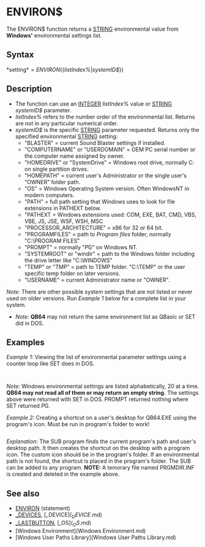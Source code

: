 # ENVIRON$

The ENVIRON$ function returns a [STRING](STRING.md) environmental value from **Windows'** environmental settings list.

  

## Syntax

*setting$* = ENVIRON$({*listIndex%*|*systemID$*})
  

## Description

* The function can use an [INTEGER](INTEGER.md) *listIndex%* value or [STRING](STRING.md) *systemID$* parameter.
* *listIndex%* refers to the number order of the environmental list. Returns are not in any particular numerical order.
* *systemID$* is the specific [STRING](STRING.md) parameter requested. Returns only the specified environmental [STRING](STRING.md) setting:
	+ "BLASTER" = current Sound Blaster settings if installed.
	+ "COMPUTERNAME" or "USERDOMAIN" = OEM PC serial number or the computer name assigned by owner.
	+ "HOMEDRIVE" or "SystemDrive" = Windows root drive, normally C: on single partition drives.
	+ "HOMEPATH" = current user's Administrator or the single user's "OWNER" folder path.
	+ "OS" = Windows Operating System version. Often WindowsNT in modern computers.
	+ "PATH" = full path setting that Windows uses to look for file extensions in PATHEXT below.
	+ "PATHEXT = Windows extensions used: COM, EXE, BAT, CMD, VBS, VBE, JS, JSE, WSF, WSH, MSC
	+ "PROCESSOR_ARCHITECTURE" = x86 for 32 or 64 bit.
	+ "PROGRAMFILES" = path to *Program files* folder, normally "C:\PROGRAM FILES"
	+ "PROMPT" = normally "$P$G" on Windows NT.
	+ "SYSTEMROOT" or "windir" = path to the Windows folder including the drive letter like "C:\WINDOWS"
	+ "TEMP" or "TMP" = path to TEMP folder. "C:\TEMP" or the user specific temp folder on later versions.
	+ "USERNAME" = current Administrator name or "OWNER".

*Note:* There are other possible system settings that are not listed or never used on older versions. Run *Example 1* below for a complete list in your system.
* *Note:* **QB64** may not return the same environment list as QBasic or SET did in DOS.

  

## Examples

*Example 1:* Viewing the list of environmental parameter settings using a counter loop like SET does in DOS.

``` [DO](DO.md)   i = i + 1   setting$ = ENVIRON$(i) ' get a setting from the list   [PRINT](PRINT.md) setting$   [IF](IF.md) i [MOD](MOD.md) 20 = 0 [THEN](THEN.md) [PRINT](PRINT.md) "Press a key": [SLEEP](SLEEP.md): [CLS](CLS.md) [LOOP](LOOP.md) [UNTIL](UNTIL.md) setting$ = ""  
```

``` ALLUSERSPROFILE=C:\ProgramData COMPUTERNAME=TED-LAPTOP ComSpec=C:\WINDOWS\system32\cmd.exe HOMEDRIVE=C: HOMEPATH=\Users\Ted LOCALAPPDATA=C:\Users\Ted\AppData\Local OS=Windows_NT Path=C:\PROGRAMDATA\ORACLE\JAVA\JAVAPATH;C:\WINDOWS\SYSTEM32;C:\WINDOWS; C:\WINDOWS\SYSTEM32\WBEM;C:\WINDOWS\SYSTEM32\WINDOWSPOWERSHELL\V1.0\;C:\ WINDOWS\system32;C:\WINDOWS;C:\WINDOWS\System32\Wbem;C:\WINDOWS\System32 \WindowsPowerShell\v1.0\ PATHEXT=.COM;.EXE;.BAT;.CMD;.VBS;.VBE;.JS;.JSE;.WSF;.WSH;.MSC PROCESSOR_ARCHITECTURE=x86 PROCESSOR_IDENTIFIER=x86 Family 6 Model 14 Stepping 8, GenuineIntel ProgramFiles=C:\Program Files PROMPT=$P$G PSModulePath=C:\WINDOWS\system32\WindowsPowerShell\v1.0\Modules\ SystemRoot=C:\WINDOWS TEMP=C:\Users\TED\AppData\Local\Temp TMP=C:\Users\TED\AppData\Local\Temp USERDOMAIN=TED-LAPTOP USERNAME=Ted USERPROFILE=C:\Users\Ted  
```

*Note:* Windows environmental settings are listed alphabetically, 20 at a time. **QB64 may not read all of them or may return an empty string.** The settings above were returned with SET in DOS. PROMPT returned nothing where SET returned $P$G.
  

*Example 2:* Creating a shortcut on a user's desktop for QB64.EXE using the program's icon. Must be run in program's folder to work!

``` '=== Enter the EXE file and ICON or BMP image for the shortcut.  Program$ = "QB64.EXE"  '<<<<<<<<<< Enter the **exact** program name for shortcut ICON$ = "QB64ICON.BMP" '<<<<<<<<<< Enter icon or bitmap to use from program's folder  DeskTopShortcut Program$, ICON$  [END](END.md)             '====== END DEMO CODE ======  [SUB](SUB.md) DeskTopShortcut (Program$, ICON$) f = [FREEFILE](FREEFILE.md) [SHELL](SHELL.md) [_HIDE](_HIDE.md) "CD > PRGMDIR.INF"  'get the current program path [OPEN](OPEN.md) "PRGMDIR.INF" [FOR](FOR.md) "FOR (file statement)") [INPUT](INPUT.md) "INPUT (file mode)") [AS](AS.md) #f [LINE INPUT](LINE INPUT.md) "LINE INPUT (file statement)") #f, PATH$ [CLOSE](CLOSE.md) #f [KILL](KILL.md) "PRGMDIR.INF" PATH$ = PATH$ + "\": FILE$ = PATH + Program$ PRINT PATH$                         'DEMO print A$ = ENVIRON$("HOMEDRIVE")          '=== Get Current User setting from Environment. B$ = ENVIRON$("HOMEPATH") C$ = A$ + B$                        'shortcut to user's desktop if found  [IF](IF.md) C$ = "" [THEN](THEN.md) C$ = ENVIRON$("ALLUSERSPROFILE") 'try desktop for all users PRINT C$                            'DEMO print URLFILE$ = [MID$](MID$.md) "MID$ (function)")(Program$, 1, [INSTR](INSTR.md)(Program$, ".")) + "URL" 'change EXE to URL  [IF](IF.md) C$ > "" [THEN](THEN.md)      SHORTCUT$ = C$ + "\Desktop\" + URLFILE$ 'create filename for the desktop [ELSE](ELSE.md) SHORTCUT$ = PATH$ + URLFILE$   'if all else fails put in program folder [END IF](END IF.md) PRINT SHORTCUT                      'DEMO print [OPEN](OPEN.md) SHORTCUT$ [FOR](FOR.md) "FOR (file statement)") [APPEND](APPEND.md) [AS](AS.md) #f [IF](IF.md) [LOF](LOF.md)(f) [THEN](THEN.md) [CLOSE](CLOSE.md) #f: [EXIT SUB](EXIT SUB.md)   '=== if filesize is NOT Zero don't overwrite!  Q$ = [CHR$](CHR$.md)(34)                       '=== Write URL Shortcut file info. [PRINT](PRINT.md) "PRINT (file statement)") #f, "[InternetShortcut]"                    'URL type [PRINT](PRINT.md) "PRINT (file statement)") #f, "URL=" + Q$ + "file://" + FILE$ + Q$    'URL program file [PRINT](PRINT.md) "PRINT (file statement)") #f, "WorkingDirectory=" + Q$ + PATH$ + Q$   'Working path [PRINT](PRINT.md) "PRINT (file statement)") #f, "IconIndex = " + Q$ + "0" + Q$          '0 is first index [PRINT](PRINT.md) "PRINT (file statement)") #f, "IconFile = " + Q$ + PATH$ + ICON$ + Q$ 'Icon path in working folder [CLOSE](CLOSE.md) #f [END SUB](END SUB.md)  
```

*Explanation:* The SUB program finds the current program's path and user's desktop path. It then creates the shortcut on the desktop with a program icon. The custom icon should be in the program's folder. If an environmental path is not found, the shortcut is placed in the program's folder. The SUB can be added to any program.
**NOTE:** A temorary file named PRGMDIR.INF is created and deleted in the example above.
  

## See also

* [ENVIRON](ENVIRON.md) (statement)
* [_DEVICES](_DEVICES.md), [_DEVICE$](_DEVICE$.md)
* [_LASTBUTTON](_LASTBUTTON.md), [_OS$](_OS$.md)
* [Windows Environment](Windows Environment.md)
* [Windows User Paths Library](Windows User Paths Library.md)

  
